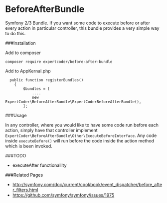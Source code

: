# BeforeAfterBundle

Symfony 2/3 Bundle. If you want some code to execute before or after every action in particular controller, this bundle provides a very simple way to do this.

###Installation

Add to composer
```
composer require expertcoder/before-after-bundle
```

Add to AppKernal.php

```
  public function registerBundles()
    {
        $bundles = [
            ....
            new ExpertCoder\BeforeAfterBundle\ExpertCoderBeforeAfterBundle(),
        ];
```

###Usage

In any controller, where you would like to have some code run before each action, simply have that controller implement ```ExpertCoder\BeforeAfterBundle\Other\ExecuteBeforeInterface```. Any code inside ```executeBefore()``` will run before the code inside the action method which is been invoked.

###TODO

* executeAfter functionallity

###Related Pages

* http://symfony.com/doc/current/cookbook/event_dispatcher/before_after_filters.html
* https://github.com/symfony/symfony/issues/1975
